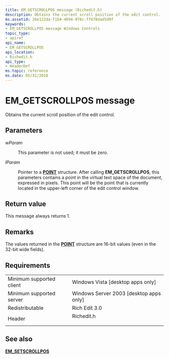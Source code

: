 ```yaml
---
title: EM_GETSCROLLPOS message (Richedit.h)
description: Obtains the current scroll position of the edit control.
ms.assetid: 26e122da-f1b4-4694-978c-ff678dad5d9f
keywords:
- EM_GETSCROLLPOS message Windows Controls
topic_type:
- apiref
api_name:
- EM_GETSCROLLPOS
api_location:
- Richedit.h
api_type:
- HeaderDef
ms.topic: reference
ms.date: 05/31/2018
---
```


# EM\_GETSCROLLPOS message

Obtains the current scroll position of the edit control.

## Parameters

<dl> <dt>

*wParam* 
</dt> <dd>

This parameter is not used; it must be zero.

</dd> <dt>

*lParam* 
</dt> <dd>

Pointer to a [**POINT**](/previous-versions//dd162805(v=vs.85)) structure. After calling **EM\_GETSCROLLPOS**, this parameters contains a point in the virtual text space of the document, expressed in pixels. This point will be the point that is currently located in the upper-left corner of the edit control window.

</dd> </dl>

## Return value

This message always returns 1.

## Remarks

The values returned in the [**POINT**](/previous-versions//dd162805(v=vs.85)) structure are 16-bit values (even in the 32-bit wide fields).

## Requirements



|                                     |                                                                                       |
|-------------------------------------|---------------------------------------------------------------------------------------|
| Minimum supported client<br/> | Windows Vista \[desktop apps only\]<br/>                                        |
| Minimum supported server<br/> | Windows Server 2003 \[desktop apps only\]<br/>                                  |
| Redistributable<br/>          | Rich Edit 3.0<br/>                                                              |
| Header<br/>                   | <dl> <dt>Richedit.h</dt> </dl> |



## See also

<dl> <dt>

[**EM\_SETSCROLLPOS**](em-setscrollpos.md)
</dt> </dl>

 

